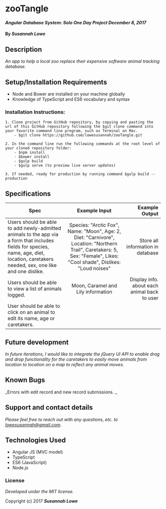 # zooTangle

#### _Angular Database System: Solo One Day Project  December 8, 2017_


#### By _**Susannah Lowe**_

## Description
_An app to help a local zoo replace their expensive software animal tracking database._


## Setup/Installation Requirements
   * Node and Bower are installed on your machine globally
   * Knowledge of TypeScript and ES6 vocabulary and syntax


  ### Installation Instructions:
    1. Clone project from GitHub repository, by copying and pasting the url of this GitHub repository following the $git clone command into your favorite command line program, such as Terminal on Mac.  
        - $git clone https://github.com/lowesusannah/zooTangle.git

    2. In the command line run the following commands at the root level of your cloned repository folder:
        - $npm install
        - $bower install
        - $gulp build
        - $gulp serve (to preview live server updates)

    3. If needed, ready for production by running command $gulp build --production


## Specifications

| Spec        | Example Input           | Example Output  |
| ------------- |:-------------:| -----:|
| Users should be able to add newly-admitted animals to the app via a form that includes fields for species, name, age, diet, location, caretakers needed, sex, one like and one dislike.  |   Species: "Arctic Fox", Name: "Moon", Age: 2, Diet: "Carnivore", Location: "Northern Trail", Caretakers: 5, Sex: "Female", Likes: "Cool shade", Dislikes: "Loud noises"  | Store all information in database |
| Users should be able to view a list of animals logged.     |   Moon, Caramel and Lily information      | Display info. about each animal back to user     |   Users should be able to view all animals, only young animals under 2, and only mature animals that are 2 or older. |
| User should be able to click on an animal to edit its name, age or caretakers.|

## Future development
_In future iterations, I would like to integrate the jQuery UI API to enable drag and drop functionality for the caretakers to easily move animals from location to location on a map to reflect any animal moves._

## Known Bugs

_Errors with edit record and new record submissions. _


## Support and contact details

_Please feel free to reach out with any questions, etc. to lowesusannah@gmail.com._


## Technologies Used

* Angular JS (MVC model)
* TypeScript
* ES6 (JavaScript)
* Node.js


### License

*Developed under the MIT license.*

Copyright (c) 2017 **_Susannah Lowe_**
